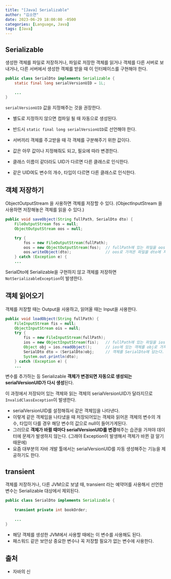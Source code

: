 ```yaml
---
title: "[Java] Serializable"
author: "김소연"
date: 2023-06-29 18:00:00 -0500
categories: [Language, Java]
tags: [Java]
---
```




## Serializable

생성한 객체를 파일로 저장하거나, 파일로 저장한 객체를 읽거나
객체를 다른 서버로 보내거나, 다른 서버에서 생성한 객체를 받을 때
이 인터페이스를 구현해야 한다.

```java
public class SerialDto implements Serializable {
    static final long serialVersionUID = 1L;
	
    ...
}
```

`serialVersionUID` 값을 지정해주는 것을 권장한다.

- 별도로 지정하지 않으면 컴파일 될 때 자동으로 생성된다.

- 반드시 `static final long serialVersionUID`로 선언해야 한다.

- 서버끼리 객체를 주고받을 때 각 객체를 구분해주기 위한 값이다.
- 값은 아무 값이나 지정해줘도 되고, 필요에 따라 변경한다. 

- 클래스 이름이 같더라도 UID가 다르면 다른 클래스로 인식한다.

- 같은 UID여도 변수의 개수, 타입이 다르면 다른 클래스로 인식한다.



## 객체 저장하기

ObjectOutputStream 을 사용하면 객체를 저장할 수 있다.
(ObjectInputStream 을 사용하면 저장해놓은 객체를 읽을 수 있다.)

```java
public void saveObject(String fullPath, SerialDto dto) {
    FileOutputStream fos = null;
    ObjectOutputStream oos = null;

    try {
        fos = new FileOutputStream(fullPath);
        oos = new ObjectOutputStream(fos);	// fullPath에 있는 파일을 oos에 가져온다.
        oos.writeObject(dto);				// oos로 가져온 파일을 dto에 저장한다.
    } catch (Exception e) {
    ...
```

SerialDto에 Serializable을 구현하지 않고 객체를 저장하면 `NotSerializableException`이 발생한다.



## 객체 읽어오기

객체를 저장할 때는 Output을 사용하고, 읽어올 때는 Input을 사용한다.

```java
public void loadObject(String fullPath) {
    FileInputStream fis = null;
    ObjectInputStream ois = null;
    try {
        fis = new FileInputStream(fullPath);
        ios = new ObjectInputStream(fis);	// fullPath에 있는 파일을 ios에 가져온다.
        Object obj = ios.readObject();		// ios에 있는 객체를 obj로 가져온다.
        SerialDto dto = (SerialDto)obj;		// 객체를 SerialDto에 담는다.
        System.out.println(dto);
    } catch (Exception e) {
	...
```

변수를 추가하는 등 Serializable **객체가 변경되면  자동으로 생성되는 serialVersionUID가 다시 생성**된다.

이 과정에서 저장되어 있는 객체와 읽는 객체의 serialVersionUID가 달라지므로 `InvalidClassException`이 발생한다.

- serialVersionUID를 설정해줘서 같은 객체임을 나타낸다.
- 이렇게 같은 객체임을 나타냈을 때 저장되어있는 객체와 읽어온 객체의 변수의 개수, 타입이 다를 경우 해당 변수의 값으로 null이 들어가게된다.
- 그러므로 **객체가 바뀔 때마다 serialVersionUID를 변경**해주는 습관을 가져야 데이터에 문제가 발생하지 않는다. (그래야 Exception이 발생해서 객체가 바뀐 걸 알기 때문에)
- 요즘 대부분의 자바 개발 툴에서는 serialVersionUID를 자동 생성해주는 기능을 제공하기도 한다.



## transient

객체를 저장하거나, 다른 JVM으로 보낼 때, 
transient 라는 예약어를 사용해서 선언한 변수는 Serializable 대상에서 제외된다.

```java
public class SerialDto implements Serializable {
    
    transient private int bookOrder;
    
    ...
}
```

- 해당 객체를 생성한 JVM에서 사용할 때에는 이 변수를 사용해도 된다.
- 패스워드 같은 보안상 중요한 변수나 꼭 저장할 필요가 없는 변수에 사용한다.



## 출처

- 자바의 신